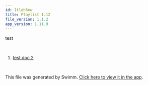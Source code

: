 ```yaml
---
id: 1tleh5ew
title: Playlist 1.12
file_version: 1.1.2
app_version: 1.11.9
---
```


<!-- Intro - Do not remove this comment -->
test

<br/>

<!-- Steps - Do not remove this comment -->
1. [test doc 2 ](test-doc-2.itig0ell.sw.md)


<br/>

This file was generated by Swimm. [Click here to view it in the app](https://app.swimm.io/repos/Z2l0aHViJTNBJTNBY3NoYXJwLXNoYXVsLXRlc3QlM0ElM0Fzd2ltbWlv/playlists/1tleh5ew).
